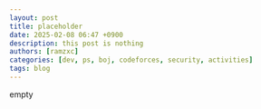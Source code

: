 ```yaml
---
layout: post
title: placeholder
date: 2025-02-08 06:47 +0900
description: this post is nothing
authors: [ramzxc]
categories: [dev, ps, boj, codeforces, security, activities]
tags: blog 
---
```


empty
